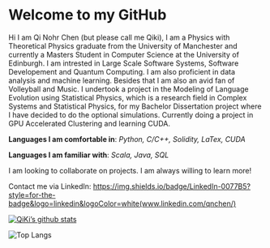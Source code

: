 # Welcome to my GitHub

Hi I am Qi Nohr Chen (but please call me Qiki), I am a Physics with Theoretical Physics graduate from the University of Manchester and currently a Masters Student in Computer Science at the University of Edinburgh. I am intrested in Large Scale Software Systems, Software Developement and Quantum Computing. I am also proficient in data analysis and machine learning. Besides that I am also an avid fan of Volleyball and Music. I undertook a project in the Modeling of Language Evolution using Statistical Physics, which is a research field in Complex Systems and Statistical Physics, for my Bachelor Dissertation project where I have decided to do the optional simulations. Currently doing a project in GPU Accelerated Clustering and learning CUDA.

**Languages I am comfortable in**: *Python, C/C++, Solidity, LaTex, CUDA*

**Languages I am familiar with**: *Scala, Java, SQL*

I am looking to collaborate on projects. I am always willing to learn more!

Contact me via LinkedIn: 	https://img.shields.io/badge/LinkedIn-0077B5?style=for-the-badge&logo=linkedin&logoColor=white(www.linkedin.com/qnchen/)

[![QiKi’s github stats](https://github-readme-stats.vercel.app/api?username=qikichen)](https://github.com/qikichen)

![Top Langs](https://github-readme-stats.vercel.app/api/top-langs/?username=qikichen&layout=compact)



